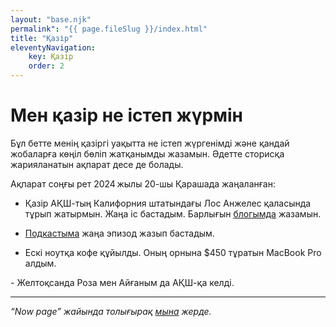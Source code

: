 ```yaml
---
layout: "base.njk"
permalink": "{{ page.fileSlug }}/index.html"
title: "Қазір"
eleventyNavigation:
    key: Қазір
    order: 2
---
```


# Мен қазір не істеп жүрмін

Бұл бетте менің қазіргі уақытта не істеп жүргенімді және қандай жобаларға көңіл бөліп жатқанымды жазамын. Әдетте сторисқа жарияланатын ақпарат десе де болады.

Ақпарат соңғы рет 2024 жылы 20-шы Қарашада жаңаланған:

- Қазір АҚШ-тың Калифорния штатындағы Лос Анжелес қаласында тұрып жатырмын. Жаңа іс бастадым. Барлығын [блогымда](/blog) жазамын.

- [Подкастыма](https://feeds.podcasting.center/) жаңа эпизод жазып бастадым.

- Ескі ноутқа кофе құйылды. Оның орнына $450 тұратын MacBook Pro алдым.

- Желтоқсанда Роза мен Айғаным да АҚШ-қа келді.

---

*“Now page” жайында толығырақ [мына](https://nownownow.com/about) жерде.*
